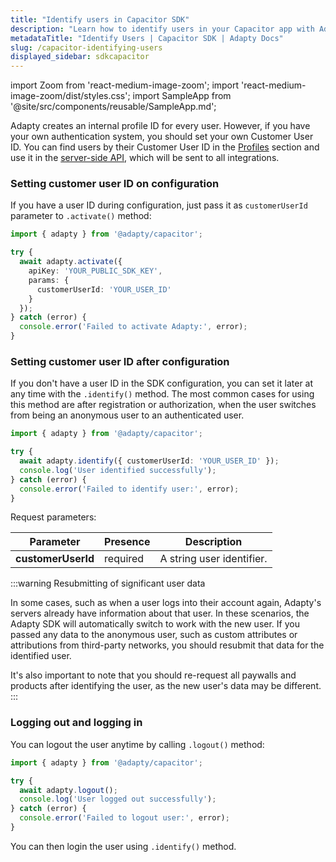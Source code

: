 ```yaml
---
title: "Identify users in Capacitor SDK"
description: "Learn how to identify users in your Capacitor app with Adapty SDK."
metadataTitle: "Identify Users | Capacitor SDK | Adapty Docs"
slug: /capacitor-identifying-users
displayed_sidebar: sdkcapacitor
---
```


import Zoom from 'react-medium-image-zoom';
import 'react-medium-image-zoom/dist/styles.css';
import SampleApp from '@site/src/components/reusable/SampleApp.md';

Adapty creates an internal profile ID for every user. However, if you have your own authentication system, you should set your own Customer User ID. You can find users by their Customer User ID in the [Profiles](profiles-crm) section and use it in the [server-side API](getting-started-with-server-side-api), which will be sent to all integrations.

### Setting customer user ID on configuration

If you have a user ID during configuration, just pass it as `customerUserId` parameter to `.activate()` method:

```typescript showLineNumbers
import { adapty } from '@adapty/capacitor';

try {
  await adapty.activate({
    apiKey: 'YOUR_PUBLIC_SDK_KEY',
    params: {
      customerUserId: 'YOUR_USER_ID'
    }
  });
} catch (error) {
  console.error('Failed to activate Adapty:', error);
}
```


### Setting customer user ID after configuration

If you don't have a user ID in the SDK configuration, you can set it later at any time with the `.identify()` method. The most common cases for using this method are after registration or authorization, when the user switches from being an anonymous user to an authenticated user.

```typescript showLineNumbers
import { adapty } from '@adapty/capacitor';

try {
  await adapty.identify({ customerUserId: 'YOUR_USER_ID' });
  console.log('User identified successfully');
} catch (error) {
  console.error('Failed to identify user:', error);
}
```

Request parameters:

| Parameter | Presence | Description |
|---------|--------|-----------|
| **customerUserId** | required | A string user identifier. |

:::warning
Resubmitting of significant user data

In some cases, such as when a user logs into their account again, Adapty's servers already have information about that user. In these scenarios, the Adapty SDK will automatically switch to work with the new user. If you passed any data to the anonymous user, such as custom attributes or attributions from third-party networks, you should resubmit that data for the identified user.

It's also important to note that you should re-request all paywalls and products after identifying the user, as the new user's data may be different.
:::

### Logging out and logging in

You can logout the user anytime by calling `.logout()` method:

```typescript showLineNumbers
import { adapty } from '@adapty/capacitor';

try {
  await adapty.logout();
  console.log('User logged out successfully');
} catch (error) {
  console.error('Failed to logout user:', error);
}
```

You can then login the user using `.identify()` method.